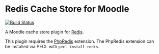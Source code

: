 Redis Cache Store for Moodle
============================

[![Build Status](https://travis-ci.org/lambda-solutions/moodle-cachestore_redis.svg?branch=master)](https://travis-ci.org/durana/moodle-cachestore_redis)

A Moodle cache store plugin for [Redis](http://redis.io).

This plugin requires the [PhpRedis](https://github.com/nicolasff/phpredis) extension.  The PhpRedis extension can be installed via PECL with `pecl install redis`.
